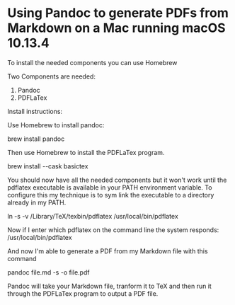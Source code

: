 # Using Pandoc to generate PDFs from Markdown on a Mac running macOS 10.13.4

To install the needed components you can use Homebrew

Two Components are needed:
1. Pandoc
2. PDFLaTex

Install instructions:

Use Homebrew to install pandoc:

brew install pandoc

Then use Homebrew to install the PDFLaTex program.

brew install --cask basictex

You should now have all the needed components but it won't work until the pdflatex executable is available in your PATH environment variable. To configure this my technique is to sym link the executable to a directory already in my PATH.

ln -s -v /Library/TeX/texbin/pdflatex /usr/local/bin/pdflatex

Now if I enter which pdflatex on the command line the system responds:
/usr/local/bin/pdflatex

And now I'm able to generate a PDF from my Markdown file with this command

pandoc file.md -s -o file.pdf

Pandoc will take your Markdown file, tranform it to TeX and then run it through the PDFLaTex program to output a PDF file.
